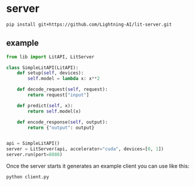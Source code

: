 # server

```bash
pip install git+https://github.com/Lightning-AI/lit-server.git
```

## example

```python
from lib import LitAPI, LitServer

class SimpleLitAPI(LitAPI):
    def setup(self, devices):
        self.model = lambda x: x**2

    def decode_request(self, request):
        return request["input"]

    def predict(self, x):
        return self.model(x)

    def encode_response(self, output):
        return {"output": output}


api = SimpleLitAPI()
server = LitServer(api, accelerator="cuda", devices=[0, 1])
server.run(port=8888)
```

Once the server starts it generates an example client you can use like this:

```bash
python client.py
```
